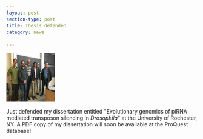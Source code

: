 ```yaml
---
layout: post
section-type: post
title: Thesis defended
category: news

---
```

<img src="/img/defense.jpg" style="width:128px;height:128px;">

<p>Just defended my dissertation entitled "Evolutionary genomics of piRNA mediated transposon silencing in <i>Drosophila</i>" at the University of Rochester, NY. A PDF copy of my dissertation will soon be available at the ProQuest database!


